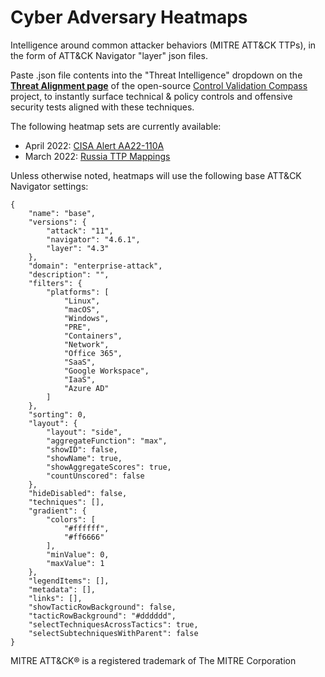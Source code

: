 # Cyber Adversary Heatmaps
Intelligence around common attacker behaviors (MITRE ATT&amp;CK TTPs), in the form of ATT&amp;CK Navigator "layer" json files.

Paste .json file contents into the "Threat Intelligence" dropdown on the **[Threat Alignment page](https://controlcompass.github.io/risk)** of the open-source [Control Validation Compass](https://controlcompass.github.io/) project, to instantly surface technical & policy controls and offensive security tests aligned with these techniques.

The following heatmap sets are currently available:

* April 2022: [CISA Alert AA22-110A](https://github.com/tropChaud/Cyber-Adversary-Heatmaps/tree/main/CISA%20Alert%20AA22-110A)
* March 2022: [Russia TTP Mappings](https://github.com/tropChaud/Cyber-Adversary-Heatmaps/tree/main/Russia-TTP-Mappings)

Unless otherwise noted, heatmaps will use the following base ATT&CK Navigator settings:

	{
		"name": "base",
		"versions": {
			"attack": "11",
			"navigator": "4.6.1",
			"layer": "4.3"
		},
		"domain": "enterprise-attack",
		"description": "",
		"filters": {
			"platforms": [
				"Linux",
				"macOS",
				"Windows",
				"PRE",
				"Containers",
				"Network",
				"Office 365",
				"SaaS",
				"Google Workspace",
				"IaaS",
				"Azure AD"
			]
		},
		"sorting": 0,
		"layout": {
			"layout": "side",
			"aggregateFunction": "max",
			"showID": false,
			"showName": true,
			"showAggregateScores": true,
			"countUnscored": false
		},
		"hideDisabled": false,
		"techniques": [],
		"gradient": {
			"colors": [
				"#ffffff",
				"#ff6666"
			],
			"minValue": 0,
			"maxValue": 1
		},
		"legendItems": [],
		"metadata": [],
		"links": [],
		"showTacticRowBackground": false,
		"tacticRowBackground": "#dddddd",
		"selectTechniquesAcrossTactics": true,
		"selectSubtechniquesWithParent": false
	}

MITRE ATT&CK® is a registered trademark of The MITRE Corporation
